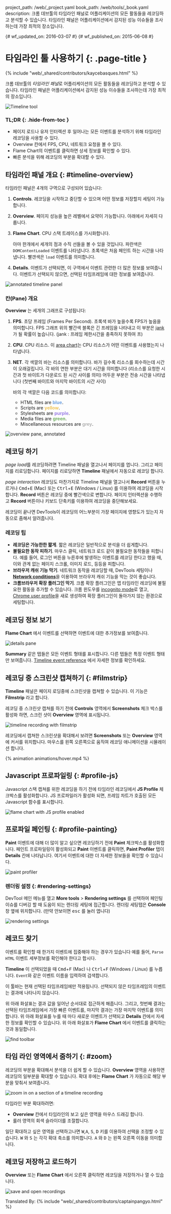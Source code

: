 project_path: /web/_project.yaml
book_path: /web/tools/_book.yaml
description: 크롬 데브툴의 타임라인 패널로 어플리케이션의 모든 활동들을 레코딩하고 분석할 수 있습니다. 타임라인 패널은 어플리케이션에서 감지된 성능 이슈들을 조사하는데 가장 최적의 장소입니다.

{# wf_updated_on: 2016-03-07 #}
{# wf_published_on: 2015-06-08 #}

# 타임라인 툴 사용하기 {: .page-title }

{% include "web/_shared/contributors/kaycebasques.html" %}


크롬 데브툴의 <em>타임라인 패널</em>로 어플리케이션의 모든 활동들을 레코딩하고 분석할 수 있습니다.
타임라인 패널은 어플리케이션에서 감지된 성능 이슈들을 조사하는데 가장 최적의 장소입니다.

![Timeline tool](imgs/timeline-panel.png)


### TL;DR {: .hide-from-toc }
- 페이지 로드나 유저 인터렉션 후 일어나는 모든 이벤트를 분석하기 위해 타임라인 레코딩을 사용할 수 있다.
- Overview 칸에서 FPS, CPU, 네트워크 요청을 볼 수 있다.
- Flame Chart의 이벤트를 클릭하면 상세 정보를 확인할 수 있다.
- 빠른 분석을 위해 레코딩의 부분을 확대할 수 있다.


## 타임라인 패널 개요 {: #timeline-overview}

타임라인 패널은 4개의 구역으로 구성되어 있습니다:

1. **Controls**. 레코딩을 시작하고 중단할 수 있으며 어떤 정보를 저장할지 세팅이 가능합니다.
2. **Overview**. 페이지 성능을 높은 레벨에서 요약이 가능합니다. 아래에서 자세히 다룹니다.
3. **Flame Chart**. CPU 스택 트레이스를 가시화합니다.

   아마 한개에서 세개의 점과 수직 선들을 볼 수 있을 것입니다.
   파란색은 `DOMContentLoaded` 이벤트를 나타냅니다.
   초록색은 처음 페인트 하는 시간을 나타냅니다.
   빨갠색은 `load` 이벤트를 의미합니다.

4. **Details**. 이벤트가 선택되면, 이 구역에서 이벤트 관련한 더 많은 정보를 보여줍니다.
   이벤트가 선택되지 않으면, 선택된 타임프레임에 대한 정보를 보여줍니다.

![annotated timeline panel](imgs/timeline-annotated.png)

### 칸(Pane) 개요

**Overview** 는 세개의 그래프로 구성됩니다:

1. **FPS**. 초당 프레임 (Frames Per Second).
   초록색 바가 높을수록 FPS가 높음을 의미합니다.
   FPS 그래프 위의 빨간색 블록은 긴 프레임을 나타내고 이 부분은 [jank][jank]가 될 확률이 높습니다. (jank : 프레임 제한시간을 충족하지 못하여 프)
2. **CPU**. CPU 리소스. 이 [area chart][ac]는 CPU 리소스가 어떤 이벤트를 사용했는지 나타냅니다.
3. **NET**. 각 색깔의 바는 리소스를 의미합니다.
   바가 길수록 리소스를 회수하는데 시간이 오래걸립니다. 각 바의 연한 부분은 대기 시간을 의미합니다 (리소스를 요청한 시간과 첫 바이트가 다운로드 된 시간 사이를 의미)
   어두운 부분은 전송 시간을 나타냅니다 (첫번째 바이트와 마지막 바이트의 시간 사이)

   바의 각 색깔은 다음 코드를 의미합니다:
   <!-- source: https://goo.gl/eANVFf -->
   * HTML files are **<span style="color:hsl(214, 67%, 66%)">blue</span>**.
   * Scripts are **<span style="color:hsl(43, 83%, 64%)">yellow</span>**.
   * Stylesheets are **<span style="color:hsl(256, 67%, 70%)">purple</span>**.
   * Media files are **<span style="color:hsl(109, 33%, 55%)">green</span>**.
   * Miscellaneous resources are
     **<span style="color:hsl(0, 0%, 70%)">grey</span>**.

![overview pane, annotated](imgs/overview-annotated.jpg)

[ac]: https://en.wikipedia.org/wiki/Area_chart
[jank]: /web/fundamentals/performance/rendering/

## 레코딩 하기

*page load*를 레코딩하려면 Timeline 패널을 열고나서 페이지를 엽니다. 그리고 페이지를 리로딩합니다.
페이지를 리로당하면 **Timeline** 패널에서 자동으로 레코딩 합니다.

*page interaction* 레코딩도 마찬가지로 Timeline 패널을 열고나서
**Record** 버튼을 누르거나 <kbd>Cmd</kbd>+<kbd>E</kbd> (Mac) 또는
<kbd>Ctrl</kbd>+<kbd>E</kbd> (Windows / Linux) 를 이용하여 레코딩을 시작합니다.
**Record** 버튼은 레코딩 중에 빨간색으로 변합니다. 페이지 인터렉션을 수행하고 **Record** 버튼이나
키보드 단축키를 이용하여 레코딩을 중단해보세요.

레코딩이 끝나면 DevTools이 레코딩의 어느부분이 가장 페이지에 영향도가 있는지 자동으로 줌해서 알려줍니다.

### 레코딩 팁

* **레코딩은 가능한한 짧게**. 짧은 레코딩은 일반적으로 분석을 더 쉽게합니다.
* **불필요한 동작 피하기**. 마우스 클릭, 네트워크 로드 같이 불필요한 동작들을 피합니다.
  예를 들어, 로그인 버튼을 누른후에 발생하는 이벤트를 레코딩 한다고 했을 때,
  이와 관계 없는 페이지 스크롤, 이미지 로드, 등등을 피합니다.
* **브라우저 캐쉬 기능 막기**. 네트워크 동작을 레코딩할 때, DevTools 세팅이나 [**Network conditions**][nc]을 이용하여
  브라우저 캐쉬 기능을 막는 것이 좋습니다.
* **크롬브라우저 확장 플러그인 막기**. 크롬 확장 플러그인은 앱 타임라인 레코딩에 불필요한 활동을 추가할 수 있습니다.
  크롬 윈도우를 [incognito mode][incognito]로 열고, [Chrome user profile][new chrome profile]을 새로 생성하여
  확장 플러그인이 돌아가지 않는 환경으로 세팅합니다.

[nc]: /web/tools/chrome-devtools/profile/network-performance/network-conditions#network-conditions
[incognito]: https://support.google.com/chrome/answer/95464
[new chrome profile]: https://support.google.com/chrome/answer/142059

## 레코딩 정보 보기

**Flame Chart** 에서 이벤트를 선택하면 이벤트에 대한 추가정보를 보여줍니다.

![details pane](imgs/details-pane.png)

**Summary** 같은 탭들은 모든 이벤트 형태를 표시합니다.
다른 탭들은 특정 이벤트 형태만 보여줍니다. [Timeline event reference][event reference] 에서 자세한 정보를 확인하세요.

[event reference]: /web/tools/chrome-devtools/profile/evaluate-performance/performance-reference

## 레코딩 중 스크린샷 캡쳐하기 {: #filmstrip}

**Timeline** 패널은 페이지 로딩중에 스크린샷을 캡쳐할 수 있습니다.
이 기능은 **Filmstrip** 라고 합니다.

레코딩 중 스크린샷 캡쳐를 하기 전에 **Controls** 영역에서 **Screenshots** 체크 박스를 활성화 하면,
스크린 샷이 **Overview** 영역에 표시됩니다.

![timeline recording with filmstrip](imgs/timeline-filmstrip.png)

레코딩에서 캡쳐한 스크린샷을 확대해서 보려면 **Screenshots** 또는 **Overview** 영역에 커서를 위치합니다.
마우스를 왼쪽 오른쪽으로 움직여 레코딩 애니메이션을 시뮬레이션 합니다.

{% animation animations/hover.mp4 %}

## Javascript 프로파일링 {: #profile-js}

Javascript 스택 캡쳐를 위한 레코딩을 하기 전에 타임라인 레코딩에서 **JS Profile** 체크박스를 활성화합니다.
JS 프로파일러가 활성화 되면, 프레임 차트가 호출된 모든 Javascript 함수를 표시합니다.

![flame chart with JS profile enabled](imgs/js-profile.png)

## 프로파일 페인팅 {: #profile-painting}

**Paint** 이벤트에 대해 더 많이 알고 싶으면 레코딩하기 전에 **Paint** 체크박스를 활성화합니다.
페인트 프로파일링이 활성화되고 **Paint** 이벤트를 클릭하면, **Paint Profiler** 탭이 **Details** 칸에 나타납니다.
여기서 이벤트에 대한 더 자세한 정보들을 확인할 수 있습니다.

![paint profiler](imgs/paint-profiler.png)

### 렌더링 설정 {: #rendering-settings}

DevTool 메인 메뉴를 열고 **More tools** > **Rendering settings** 를 선택하여
페인팅 이슈를 디버깅 할 때 도움이 되는 렌더링 세팅에 접근합니다.
렌더링 세팅탭은 **Console** 창 옆에 위치합니다. (만약 안보이면 <kbd>esc</kbd> 를 눌러 엽니다)

![rendering settings](imgs/rendering-settings.png)

## 레코드 찾기

이벤트를 확인할 때 한가지 이벤트에 집중해야 하는 경우가 있습니다
예를 들어, `Parse HTML` 이벤트 세부정보를 확인해야 한다고 합시다.

**Timeline** 이 선택되었을 때 <kbd>Cmd</kbd>+<kbd>F</kbd> (Mac) 나 <kbd>Ctrl</kbd>+<kbd>F</kbd>
(Windows / Linux) 를 누릅니다. `Event`와 같은 이벤트 이름을 입력하여 검색합니다.

이 툴바는 현재 선택된 타임프레임에만 적용됩니다. 선택되지 않은 타임프레임의 이벤트는 결과에 나타나지 않습니다.

위 아래 화살표는 결과 값을 일어난 순서대로 접근하게 해줍니다. 그리고, 첫번째 결과는 선택된 타임프레임에서
가장 빠른 이벤트를, 마지막 결과는 가장 마지막 이벤트를 의미합니다.
위 아래 화살표를 누를 때 마다 새로운 이벤트가 선택되고 **Details** 칸에서 자세한 정보를 확인할 수 있습니다.
위 아래 화살표가 **Flame Chart** 에서 이벤트를 클릭하는 것과 동일합니다.

![find toolbar](imgs/find-toolbar.png)

## 타임 라인 영역에서 줌하기 {: #zoom}

레코딩의 부분을 확대해서 분석을 더 쉽게 할 수 있습니다. **Overview** 영역을 사용하면 레코딩의 일부분을 확대할 수 있습니다.
확대 후에는 **Flame Chart** 가 자동으로 해당 부분을 맞춰서 보여줍니다.

![zoom in on a section of a timeline recording](imgs/zoom.png)

타임라인 부분 확대하려면:

* **Overview** 칸에서 타임라인의 보고 싶은 영역을 마우스 드래깅 합니다.
* 룰러 영역의 회색 슬라이더를 조절합니다.

일단 확대하고 싶은 영역을 선택하고나면 <kbd>W</kbd>,<kbd>A</kbd>,
<kbd>S</kbd>, <kbd>D</kbd> 키를 이용하여 선택을 조정할 수 있습니다.
<kbd>W</kbd> 와 <kbd>S</kbd> 는 각각 확대 축소를 의미합니다.
<kbd>A</kbd> 와 <kbd>D</kbd> 는 왼쪽 오른쪽 이동을 의미합니다.

## 레코딩 저장하고 로드하기

**Overview** 또는 **Flame Chart** 에서 오른쪽 클릭하면 레코딩을 저장하거나 열 수 있습니다.

![save and open recordings](imgs/save-open.png)

Translated By:
{% include "web/_shared/contributors/captainpangyo.html" %}
